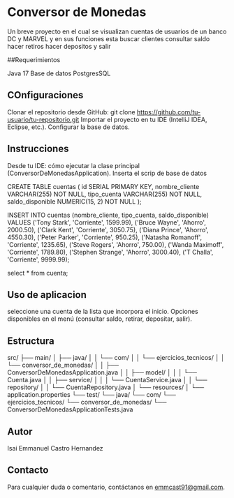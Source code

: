 # Conversor de Monedas

Un breve proyecto en el cual se visualizan cuentas de usuarios de un banco DC y MARVEL y en sus funciones esta 
buscar clientes
consultar saldo
hacer retiros 
hacer depositos 
y salir

##Requerimientos

Java 17
Base de datos PostgresSQL

## COnfiguraciones

Clonar el repositorio desde GitHub: git clone https://github.com/tu-usuario/tu-repositorio.git
Importar el proyecto en tu IDE (IntelliJ IDEA, Eclipse, etc.).
Configurar la base de datos.

## Instrucciones

Desde tu IDE: cómo ejecutar la clase principal (ConversorDeMonedasApplication).
Inserta el scrip de base de datos

CREATE TABLE cuentas (
    id SERIAL PRIMARY KEY,
    nombre_cliente VARCHAR(255) NOT NULL,
    tipo_cuenta VARCHAR(255) NOT NULL,
    saldo_disponible NUMERIC(15, 2) NOT NULL
);


INSERT INTO cuentas (nombre_cliente, tipo_cuenta, saldo_disponible) VALUES
('Tony Stark', 'Corriente', 1599.99),
('Bruce Wayne', 'Ahorro', 2000.50),
('Clark Kent', 'Corriente', 3050.75),
('Diana Prince', 'Ahorro', 4550.30),
('Peter Parker', 'Corriente', 950.25),
('Natasha Romanoff', 'Corriente', 1235.65),
('Steve Rogers', 'Ahorro', 750.00),
('Wanda Maximoff', 'Corriente', 1789.80),
('Stephen Strange', 'Ahorro', 3000.40),
('T Challa', 'Corriente', 9999.99);

select * from cuenta;

## Uso de aplicacion 

seleccione una cuenta de la lista que incorpora el inicio.
Opciones disponibles en el menú (consultar saldo, retirar, depositar, salir).


## Estructura

src/
├── main/
│   ├── java/
│   │   └── com/
│   │       └── ejercicios_tecnicos/
│   │           └── conversor_de_monedas/
│   │               ├── ConversorDeMonedasApplication.java
│   │               ├── model/
│   │               │   └── Cuenta.java
│   │               ├── service/
│   │               │   └── CuentaService.java
│   │               └── repository/
│   │                   └── CuentaRepository.java
│   └── resources/
│       └── application.properties
└── test/
    └── java/
        └── com/
            └── ejercicios_tecnicos/
                └── conversor_de_monedas/
                    └── ConversorDeMonedasApplicationTests.java

## Autor

Isai Emmanuel Castro Hernandez

## Contacto 

Para cualquier duda o comentario, contáctanos en emmcast91@gmail.com.




